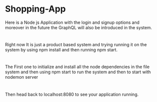 # Shopping-App

Here is a Node js Application with the login and signup options and moreover in the future the GraphQL will also be introduced in the system.
# 
Right now It is just a product based system and trying running it on the system by using npm install and then running npm start.
# 
The First one to initialize and install all the node dependencies in the file system and then using npm start to run the system and then to start with nodemon server
#
Then head back to localhost:8080 to see your application running.
